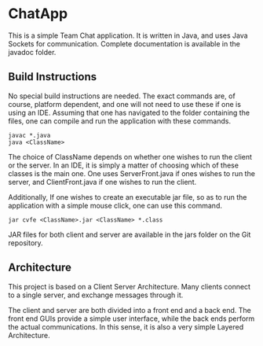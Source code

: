 
# ChatApp
This is a simple Team Chat application. It is written in Java, and uses Java Sockets for communication. Complete documentation is available in the javadoc folder.

## Build Instructions
No special build instructions are needed. The exact commands are, of course, platform dependent, and one will not need to use these if one is using an IDE. Assuming that one has navigated to the folder containing the files, one can compile and run the application with these commands.

    javac *.java
    java <ClassName>

The choice of ClassName depends on whether one wishes to run the client or the server. In an IDE, it is simply a matter of choosing which of these classes is the main one. One uses ServerFront.java if ones wishes to run the server, and ClientFront.java if one wishes to run the client. 

Additionally, If one wishes to create an executable jar file, so as to run the application with a simple mouse click, one can use this command.

    jar cvfe <ClassName>.jar <ClassName> *.class 

JAR files for both client and server are available in the jars folder on the Git repository. 

## Architecture
This project is based on a Client Server Architecture. Many clients connect to a single server, and exchange messages through it.

The client and server are both divided into a front end and a back end. The front end GUIs provide a simple user interface, while the back ends perform the actual communications. In this sense, it is also a very simple Layered Architecture.
